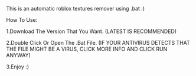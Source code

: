 This is an automatic roblox textures remover using .bat :)

How To Use:

1.Download The Version That You Want. (LATEST IS RECOMMENDED)

2.Double Click Or Open The .Bat File. (IF YOUR ANTIVIRUS DETECTS THAT THE FILE MIGHT BE A VIRUS, CLICK MORE INFO AND CLICK RUN ANYWAY)

3.Enjoy :)
